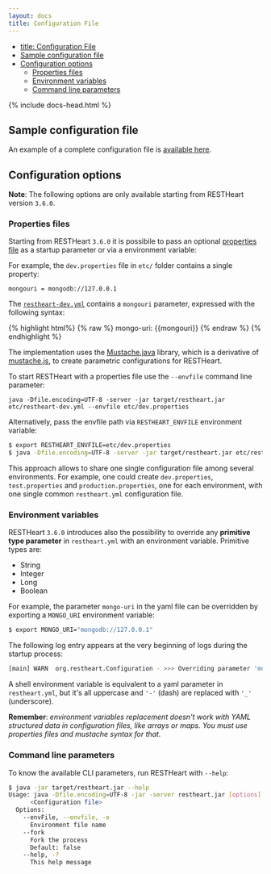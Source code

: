 ```yaml
---
layout: docs
title: Configuration File
---
```

<div markdown="1" class="d-none d-xl-block col-xl-2 order-last bd-toc">

- [title: Configuration File](#title-configuration-file)
- [Sample configuration file](#sample-configuration-file)
- [Configuration options](#configuration-options)
  - [Properties files](#properties-files)
  - [Environment variables](#environment-variables)
  - [Command line parameters](#command-line-parameters)
    
</div>

<div markdown="1" class="col-12 col-md-9 col-xl-8 py-md-3 bd-content">

{% include docs-head.html %}

## Sample configuration file ##

An example of a complete configuration file is [available here](https://github.com/SoftInstigate/restheart/blob/master/etc/restheart.yml).

## Configuration options ##

__Note__: The following options are only available starting from RESTHeart version `3.6.0`.

### Properties files ###

Starting from RESTHeart `3.6.0` it is possibile to pass an optional [properties file](https://docs.oracle.com/javase/tutorial/essential/environment/properties.html) as a startup parameter or via a environment variable:

For example, the `dev.properties` file in `etc/` folder contains a single property:

```properties
mongouri = mongodb://127.0.0.1
```

The [`restheart-dev.yml`](https://github.com/SoftInstigate/restheart/blob/master/etc/restheart-dev.yml) contains a  `mongouri` parameter, expressed with the following syntax:

{% highlight html%}
{% raw %}
mongo-uri: {{mongouri}}
{% endraw %}
{% endhighlight %}

The implementation uses the [Mustache.java](https://github.com/spullara/mustache.java) library, which is a derivative of [mustache.js](http://mustache.github.io), to create parametric configurations for RESTHeart.

To start RESTHeart with a properties file use the `--envfile` command line parameter:

```
java -Dfile.encoding=UTF-8 -server -jar target/restheart.jar etc/restheart-dev.yml --envfile etc/dev.properties
```

Alternatively, pass the envfile path via `RESTHEART_ENVFILE` environment variable:

```bash
$ export RESTHEART_ENVFILE=etc/dev.properties
$ java -Dfile.encoding=UTF-8 -server -jar target/restheart.jar etc/restheart-dev.yml
```

This approach allows to share one single configuration file among several environments. For example, one could create `dev.properties`, `test.properties` and `production.properties`, one for each environment, with one single common `restheart.yml` configuration file.

### Environment variables ###

RESTHeart `3.6.0` introduces also the possibility to override any **primitive type parameter** in `restheart.yml` with an environment variable. Primitive types are:

 - String
 - Integer
 - Long
 - Boolean
  
 For example, the parameter `mongo-uri` in the yaml file can be overridden by exporting a `MONGO_URI` environment variable:

```bash
$ export MONGO_URI="mongodb://127.0.0.1"
```

The following log entry appears at the very beginning of logs during the startup process:

```bash
[main] WARN  org.restheart.Configuration - >>> Overriding parameter 'mongo-uri' with environment value 'MONGO_URI=mongodb://127.0.0.1'
```

A shell environment variable is equivalent to a yaml parameter in `restheart.yml`, but it's all uppercase and `'-'` (dash) are replaced with `'_'` (underscore).

__Remember__: _environment variables replacement doesn't work with YAML structured data in configuration files, like arrays or maps. You must use properties files and mustache syntax for that._

### Command line parameters ###

To know the available CLI parameters, run RESTHeart with `--help`:

```bash
$ java -jar target/restheart.jar --help
Usage: java -Dfile.encoding=UTF-8 -jar -server restheart.jar [options] 
      <Configuration file>
  Options:
    --envFile, --envfile, -e
      Environment file name
    --fork
      Fork the process
      Default: false
    --help, -?
      This help message
```

</div>